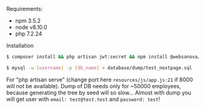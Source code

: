 Requirements:
- npm 3.5.2
- node v8.10.0
- php 7.2.24

Installation
```sh
$ composer install && php artisan jwt:secret && npm install @websanova/vue-auth && npm install --save vue-tree-list && npm install less-loader && npm install less && npm run dev && php artisan serve

$ mysql -u [username] -p [db_name] < database/dump/test_nextpage.sql
```
For "php artisan serve" (change port here `resources/js/app.js:21` if 8000 will not be available).
Dump of DB needs only for ~50000 employees, because generating the tree by seed will so slow... Almost with dump you will get user with `email: test@test.test` and `password: test`!